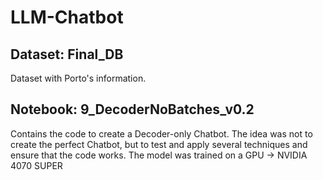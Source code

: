 # LLM-Chatbot

## Dataset: Final_DB
Dataset with Porto's information.
## Notebook: 9_DecoderNoBatches_v0.2
Contains the code to create a Decoder-only Chatbot.
The idea was not to create the perfect Chatbot, but to test and apply several techniques and ensure that the code works.
The model was trained on a GPU -> NVIDIA 4070 SUPER
